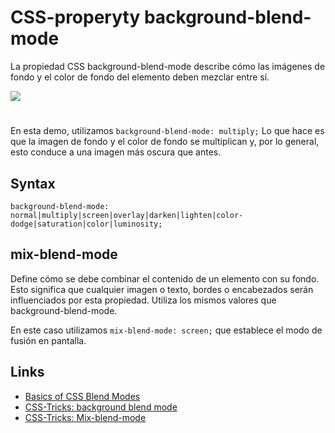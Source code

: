 # CSS-properyty background-blend-mode

La propiedad CSS background-blend-mode describe cómo las imágenes de fondo y el color de fondo del elemento deben mezclar entre sí.

![](https://media.giphy.com/media/Gs9damTRftwBDylzcx/giphy.gif)

#

En esta demo, utilizamos `background-blend-mode: multiply;` Lo que hace es que la imagen de fondo y el color de fondo se multiplican y, por lo general, esto conduce a una imagen más oscura que antes.

## Syntax

```syntax
background-blend-mode: normal|multiply|screen|overlay|darken|lighten|color-dodge|saturation|color|luminosity;
```

## mix-blend-mode

Define cómo se debe combinar el contenido de un elemento con su fondo. Esto significa que cualquier imagen o texto, bordes o encabezados serán influenciados por esta propiedad.
Utiliza los mismos valores que background-blend-mode.

En este caso utilizamos `mix-blend-mode: screen;` que establece el modo de fusión en pantalla.

## Links

- [Basics of CSS Blend Modes](https://css-tricks.com/basics-css-blend-modes/)
- [CSS-Tricks: background blend mode](https://css-tricks.com/almanac/properties/b/background-blend-mode/)
- [CSS-Tricks: Mix-blend-mode](https://css-tricks.com/almanac/properties/m/mix-blend-mode/)
